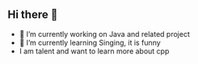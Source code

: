 ## Hi there 👋

- 🔭 I’m currently working on Java and related project
- 🌱 I’m currently learning Singing, it is funny
- I am talent and want to learn more about cpp

<!--
**daboulek/daboulek** is a ✨ _special_ ✨ repository because its `README.md` (this file) appears on your GitHub profile.

Here are some ideas to get you started:

- 🔭 I’m currently working on ...
- 🌱 I’m currently learning ...
- 👯 I’m looking to collaborate on ...
- 🤔 I’m looking for help with ...
- 💬 Ask me about ...
- 📫 How to reach me: ...
- 😄 Pronouns: ...
- ⚡ Fun fact: ...
-->

